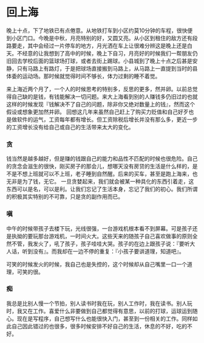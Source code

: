 回上海
======

晚上十点，下了地铁已有点倦意。从地铁打车到小区约莫10分钟的车程，很快便到小区门口。今晚是中秋，月亮特别的好，又圆又亮。从小区到租住的敌方还有段路要走，其中会经过一片停车的地方，月光洒在车上让很难分辨这是晚上还是白天。不经意的让我想到了高中的时候，晚上下自习，月亮好的时候我们一帮朋友仍旧回去学校后面的篮球场打球，或者去街上踢球。小县城到了晚上十点之后甚是安静，只有马路上有路灯，于是把球场直接搬到马路上，从马路上一直提到当时的县体委的运动场。那时候就觉得时间不够长，体力过剩的睡不着觉。

来上海近两个月了，一个人的时候思考的特别多，反思的更多，然并卵。以前总觉得自己缺的是钱，有钱能解决一切问题。来大上海看到别的人赚钱多仍旧过的也就这样的时候发现『钱解决不了自己的问题，除非你又绝对数量上的钱』，然而这个假设或想象更加然并卵。
回想这几年来虽然自己赶上了购买力贬值和自己好歹也是做软件的运气，工资每年都有增长。但工资除税后增长并没有那么多，更近一步的工资增长没有给自己或自己的生活带来太大的变化。

### 贪

钱当然是越多越好，但是赚的钱跟自己的能力和品性不匹配的时候也很危险。自己的贪念会滋生的很快，刚买房子的那会儿，想哪天没有房贷的生活是什么样的，是不是不想上班就可以不上班，老子睡到自然醒。后来的买车，甚至是跑上海来，也无非是为了钱，无它。
一旦贪婪起来，我们就会被某一种具化的东西引着走，这东西可以是名，可以是利。让我们忘记了生活本身，忘记了我们的初心。我们所谓的积极其实特别的不可靠，只是贪的副作用而已。

### 嗔

中午的时候带孩子去楼下玩，光线很强，一台游戏机根本看不到屏幕。可是孩子还是执拗的要玩那台游戏机，一时间火大。这些天来的随孩子自己喜欢做事的原则全然不管，我发火了，吼了孩子，孩子哇哇大哭。孩子的在边上跟孩子说：『要听大人话，听到没有』。而我却在一边不停的重复：『小孩子要讲道理，知道吧』。

可笑的时候发火的时候，我自己也是失控的，这个时候却从自己嘴里一口一个道理，可笑的很。

### 痴

我总是比别人慢一个节拍，别人读书时我在玩，别人工作时，我在读书。别人玩时，我又在工作。喜爱什么非要做到自己都觉得有意思，以前的打球，运球运到随心。现在是写程序，自己想写什么也能很快入门，甚至到一份相关的工作。同样如此自己因此错过的也很多，很多时候安排不好自己的生活，休息的不好，吃的不好。
